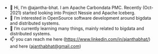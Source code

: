 - 👋 Hi, I’m @ajantha-bhat. I am Apache Carbondata PMC. Recently (Oct-2021) started looking into Project Nessie and Apache Iceberg.
- 👀 I’m interested in OpenSource software development around bigdata and distributed systems.
- 🌱 I’m currently learning many things, mainly related to bigdata and distributed systems.
- 📫 you can reach me here (https://www.linkedin.com/in/ajanthabhat/) and here (ajanthabhat@gmail.com)

<!---
ajantha-bhat/ajantha-bhat is a ✨ special ✨ repository because its `README.md` (this file) appears on your GitHub profile.
You can click the Preview link to take a look at your changes.
--->
